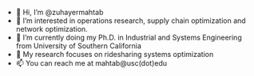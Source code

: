 - 👋 Hi, I’m @zuhayermahtab
- 👀 I’m interested in operations research, supply chain optimization and network optimization.
- 🌱 I’m currently doing my Ph.D. in Industrial and Systems Engineering from University of Southern California
- 🔬 My research focuses on ridesharing systems optimization
- 📫 You can reach me at mahtab@usc(dot)edu

<!---
zuhayermahtab/zuhayermahtab is a ✨ special ✨ repository because its `README.md` (this file) appears on your GitHub profile.
You can click the Preview link to take a look at your changes.
--->
